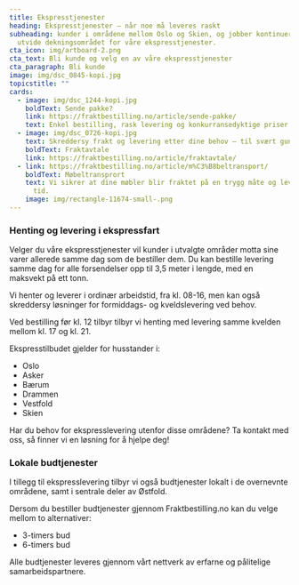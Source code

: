 ```yaml
---
title: Ekspresstjenester
heading: Ekspresstjenester – når noe må leveres raskt
subheading: kunder i områdene mellom Oslo og Skien, og jobber kontinuerlig med å
  utvide dekningsområdet for våre ekspresstjenester.
cta_icon: img/artboard-2.png
cta_text: Bli kunde og velg en av våre ekspresstjenester
cta_paragraph: Bli kunde
image: img/dsc_0845-kopi.jpg
topicstitle: ""
cards:
  - image: img/dsc_1244-kopi.jpg
    boldText: Sende pakke?
    link: https://fraktbestilling.no/article/sende-pakke/
    text: Enkel bestilling, rask levering og konkurransedyktige priser.
  - image: img/dsc_0726-kopi.jpg
    text: Skreddersy frakt og levering etter dine behov – til svært gunstige priser.
    boldText: Fraktavtale
    link: https://fraktbestilling.no/article/fraktavtale/
  - link: https://fraktbestilling.no/article/m%C3%B8beltransport/
    boldText: Møbeltransprort
    text: Vi sikrer at dine møbler blir fraktet på en trygg måte og levert til rett
      tid.
    image: img/rectangle-11674-small-.png
---
```

### Henting og levering i ekspressfart

Velger du våre ekspresstjenester vil kunder i utvalgte områder motta sine varer allerede samme dag som de bestiller dem. Du kan bestille levering samme dag for alle forsendelser opp til 3,5 meter i lengde, med en maksvekt på ett tonn.

Vi henter og leverer i ordinær arbeidstid, fra kl. 08-16, men kan også skreddersy løsninger for formiddags- og kveldslevering ved behov. 

Ved bestilling før kl. 12 tilbyr tilbyr vi henting med levering samme kvelden mellom kl. 17 og kl. 21.

Ekspresstilbudet gjelder for husstander i:

* Oslo
* Asker
* Bærum
* Drammen
* Vestfold
* Skien

Har du behov for ekspresslevering utenfor disse områdene? Ta kontakt med oss, så finner vi en løsning for å hjelpe deg!

### Lokale budtjenester

I tillegg til ekspresslevering tilbyr vi også budtjenester lokalt i de overnevnte områdene, samt i sentrale deler av Østfold.

Dersom du bestiller budtjenester gjennom Fraktbestilling.no kan du velge mellom to alternativer:

* 3-timers bud
* 6-timers bud 

Alle budtjenester leveres gjennom vårt nettverk av erfarne og pålitelige samarbeidspartnere.